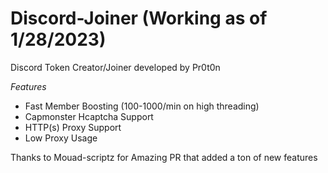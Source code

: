 # Discord-Joiner (Working as of 1/28/2023)

Discord Token Creator/Joiner developed by Pr0t0n


*Features*

* Fast Member Boosting (100-1000/min on high threading)
* Capmonster Hcaptcha Support
* HTTP(s) Proxy Support
* Low Proxy Usage

Thanks to Mouad-scriptz for Amazing PR that added a ton of new features
 
 
 
